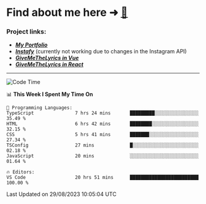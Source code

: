 # Find about me here ➜ [🧑](https://pauabella.dev)

### Project links:
- ***[My Portfolio](https://pauabella.dev)***
- ***[Instafy](https://instafy.me)*** (currently not working due to changes in the Instagram API)
- ***[GiveMeTheLyrics in Vue](https://lyrics.pauabella.dev)***
- ***[GiveMeTheLyrics in React](https://pauabella.dev/GiveMeTheLyrics)***

---
<!--START_SECTION:waka-->
![Code Time](http://img.shields.io/badge/Code%20Time-2%2C394%20hrs%2024%20mins-blue)

📊 **This Week I Spent My Time On** 

```text
💬 Programming Languages: 
TypeScript               7 hrs 24 mins       █████████░░░░░░░░░░░░░░░░   35.49 % 
HTML                     6 hrs 42 mins       ████████░░░░░░░░░░░░░░░░░   32.15 % 
CSS                      5 hrs 41 mins       ███████░░░░░░░░░░░░░░░░░░   27.34 % 
TSConfig                 27 mins             █░░░░░░░░░░░░░░░░░░░░░░░░   02.18 % 
JavaScript               20 mins             ░░░░░░░░░░░░░░░░░░░░░░░░░   01.64 % 

🔥 Editors: 
VS Code                  20 hrs 51 mins      █████████████████████████   100.00 % 
```


 Last Updated on 29/08/2023 10:05:04 UTC
<!--END_SECTION:waka-->
